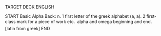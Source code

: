 TARGET DECK
ENGLISH

START
Basic
Alpha
Back: n. 1 first letter of the greek alphabet (a, a). 2 first-class mark for a piece of work etc.  alpha and omega beginning and end. [latin from greek]
END
